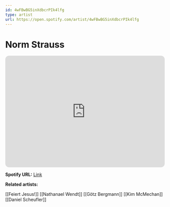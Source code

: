 ```yaml
---
id: 4wFBwBG5inXdbcrPIk4lfg
type: artist
url: https://open.spotify.com/artist/4wFBwBG5inXdbcrPIk4lfg
---
```

# Norm Strauss

<iframe style="border-radius:12px" src="https://open.spotify.com/embed/artist/4wFBwBG5inXdbcrPIk4lfg" width="100%" height="352" frameBorder="0" allowfullscreen="" allow="autoplay; clipboard-write; encrypted-media; fullscreen; picture-in-picture" loading="lazy"></iframe>

**Spotify URL:** [Link](https://open.spotify.com/artist/4wFBwBG5inXdbcrPIk4lfg)

**Related artists:**

[[Feiert Jesus!]]
[[Nathanael Wendt]]
[[Götz Bergmann]]
[[Kim McMechan]]
[[Daniel Scheufler]]
